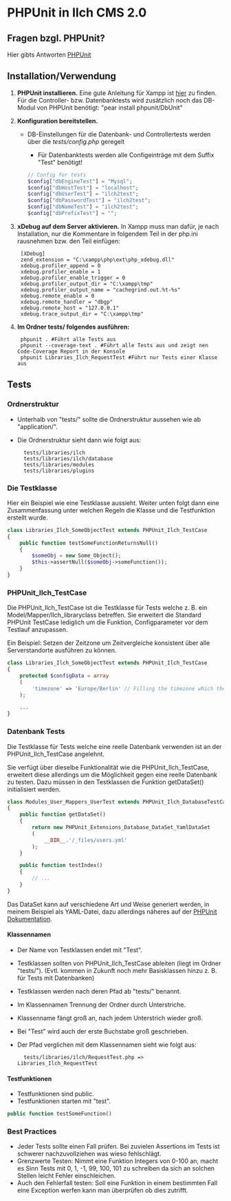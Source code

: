 # PHPUnit in Ilch CMS 2.0

## Fragen bzgl. PHPUnit?
Hier gibts Antworten [PHPUnit](http://phpunit.de/manual/current/en/)


## Installation/Verwendung

1. **PHPUnit installieren.** Eine gute Anleitung für Xampp ist [hier](http://web-union.de/484) zu finden.
Für die Controller- bzw. Datenbanktests wird zusätzlich noch das DB-Modul von PHPUnit benötigt: "pear install phpunit/DbUnit"

2. **Konfiguration bereitstellen.**
    * DB-Einstellungen für die Datenbank- und Controllertests werden über die *tests/config.php* geregelt
        * Für Datenbanktests werden alle Configeinträge mit dem Suffix "Test" benötigt!

        ```php
        // Config for tests
        $config["dbEngineTest"] = "Mysql";
        $config["dbHostTest"] = "localhost";
        $config["dbUserTest"] = "ilch2test";
        $config["dbPasswordTest"] = "ilch2test";
        $config["dbNameTest"] = "ilch2test";
        $config["dbPrefixTest"] = "";
        ```

3. **xDebug auf dem Server aktivieren.**
In Xampp muss man dafür, je nach Installation, nur die Kommentare in folgendem Teil in der php.ini rausnehmen bzw. den Teil einfügen:

        [XDebug]
        zend_extension = "C:\xampp\php\ext\php_xdebug.dll"
        xdebug.profiler_append = 0
        xdebug.profiler_enable = 1
        xdebug.profiler_enable_trigger = 0
        xdebug.profiler_output_dir = "C:\xampp\tmp"
        xdebug.profiler_output_name = "cachegrind.out.%t-%s"
        xdebug.remote_enable = 0
        xdebug.remote_handler = "dbgp"
        xdebug.remote_host = "127.0.0.1"
        xdebug.trace_output_dir = "C:\xampp\tmp"

4. **Im Ordner tests/ folgendes ausführen:**

        phpunit . #Führt alle Tests aus
        phpunit --coverage-text . #Führt alle Tests aus und zeigt nen Code-Coverage Report in der Konsole
        phpunit Libraries_Ilch_RequestTest #Führt nur Tests einer Klasse aus


## Tests

### Ordnerstruktur

* Unterhalb von "tests/" sollte die Ordnerstruktur aussehen wie ab "application/".
* Die Ordnerstruktur sieht dann wie folgt aus:

        tests/libraries/ilch
        tests/libraries/ilch/database
        tests/libraries/modules
        tests/libraries/plugins

### Die Testklasse

Hier ein Beispiel wie eine Testklasse aussieht.
Weiter unten folgt dann eine Zusammenfassung unter welchen Regeln die Klasse und die Testfunktion erstellt wurde.

```php
class Libraries_Ilch_SomeObjectTest extends PHPUnit_Ilch_TestCase
{
    public function testSomeFunctionReturnsNull()
    {
        $someObj = new Some_Object();
        $this->assertNull($someObj->someFunction());
    }
}
```

### PHPUnit_Ilch_TestCase

Die PHPUnit_Ilch_TestCase ist die Testklasse für Tests welche z. B. ein Model/Mapper/Ilch_libraryclass betreffen.
Sie erweitert die Standard PHPUnit TestCase lediglich um die Funktion, Configparameter vor dem Testlauf anzupassen.

Ein Beispiel: Setzen der Zeitzone um Zeitvergleiche konsistent über alle Serverstandorte ausführen zu können.

```php
class Libraries_Ilch_SomeObjectTest extends PHPUnit_Ilch_TestCase
{
    protected $configData = array
    (
        'timezone' => 'Europe/Berlin' // Filling the timezone which the Ilch_Date object will use.
    );

    ...
}
```

### Datenbank Tests

Die Testklasse für Tests welche eine reelle Datenbank verwenden ist an der PHPUnit_Ilch_TestCase angelehnt.

Sie verfügt über dieselbe Funktionalität wie die PHPUnit_Ilch_TestCase, erweitert diese allerdings um die
Möglichkeit gegen eine reelle Datenbank zu testen. Dazu müssen in den Testklassen die Funktion getDataSet()
initialisiert werden.

```php
class Modules_User_Mappers_UserTest extends PHPUnit_Ilch_DatabaseTestCase
{
    public function getDataSet()
    {
        return new PHPUnit_Extensions_Database_DataSet_YamlDataSet
        (
            __DIR__.'/_files/users.yml'
        );
    }

    public function testIndex()
    {
        // ...
    }
}
```

Das DataSet kann auf verschiedene Art und Weise generiert werden, in meinem Beispiel als YAML-Datei, dazu allerdings näheres auf der [PHPUnit Dokumentation](http://phpunit.de/manual/3.8/en/database.html#database.understanding-datasets-and-datatables).

#### Klassennamen

* Der Name von Testklassen endet mit "Test".
* Testklassen sollten von PHPUnit_Ilch_TestCase ableiten (liegt im Ordner "tests/"). (Evtl. kommen in Zukunft noch mehr Basisklassen hinzu z. B. für Tests mit Datenbanken)
* Testklassen werden nach deren Pfad ab "tests/" benannt.
* Im Klassennamen Trennung der Ordner durch Unterstriche.
* Klassenname fängt groß an, nach jedem Unterstrich wieder groß.
* Bei "Test" wird auch der erste Buchstabe groß geschrieben.
* Der Pfad verglichen mit dem Klassennamen sieht wie folgt aus:

        tests/libraries/ilch/RequestTest.php => Libraries_Ilch_RequestTest

#### Testfunktionen

* Testfunktionen sind public.
* Testfunktionen starten mit "test".

```php
public function testSomeFunction()
```

### Best Practices

* Jeder Tests sollte einen Fall prüfen. Bei zuvielen Assertions im Tests ist schwerer nachzuvollziehen was wieso fehlschlägt.
* Grenzwerte Testen: Nimmt eine Funktion Integers von 0-100 an, macht es Sinn Tests mit 0, 1, -1, 99, 100, 101 zu schreiben da sich an solchen Stellen leicht Fehler einschleichen.
* Auch den Fehlerfall testen: Soll eine Funktion in einem bestimmten Fall eine Exception werfen kann man überprüfen ob dies zutrifft.
